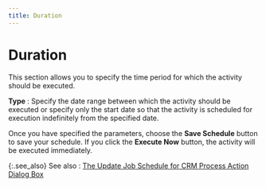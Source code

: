 ```yaml
---
title: Duration
---
```


# Duration


This section allows you to specify the time period for which the activity  should be executed.


**Type**
: Specify the date range between which the activity  should be executed or specify only the start date so that the activity  is scheduled for execution indefinitely from the specified date.


Once you have specified the parameters, choose the **Save 
 Schedule** button to save your schedule. If you click the **Execute 
 Now** button, the activity will be executed immediately.


{:.see_also}
See also
: [The  Update Job Schedule for CRM  Process Action Dialog Box]({{site.crm_baseurl}}/misc/the_update_job_schedule_for_crm_process_action_dialog_box.html)
